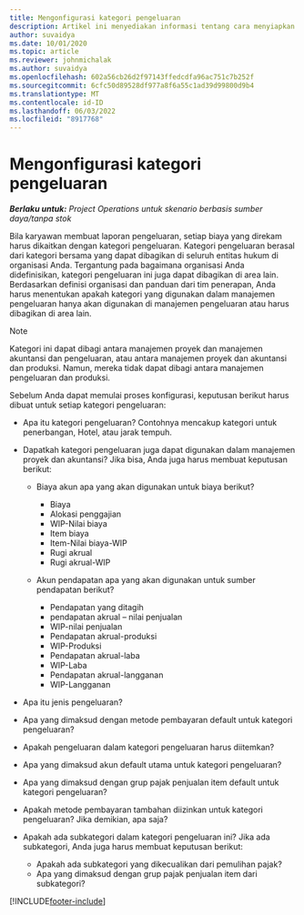```yaml
---
title: Mengonfigurasi kategori pengeluaran
description: Artikel ini menyediakan informasi tentang cara menyiapkan kategori pengeluaran dan kategori bersama untuk laporan pengeluaran.
author: suvaidya
ms.date: 10/01/2020
ms.topic: article
ms.reviewer: johnmichalak
ms.author: suvaidya
ms.openlocfilehash: 602a56cb26d2f97143ffedcdfa96ac751c7b252f
ms.sourcegitcommit: 6cfc50d89528df977a8f6a55c1ad39d99800d9b4
ms.translationtype: MT
ms.contentlocale: id-ID
ms.lasthandoff: 06/03/2022
ms.locfileid: "8917768"
---
```

# <a name="set-up-expense-categories"></a>Mengonfigurasi kategori pengeluaran

_**Berlaku untuk:** Project Operations untuk skenario berbasis sumber daya/tanpa stok_

Bila karyawan membuat laporan pengeluaran, setiap biaya yang direkam harus dikaitkan dengan kategori pengeluaran. Kategori pengeluaran berasal dari kategori bersama yang dapat dibagikan di seluruh entitas hukum di organisasi Anda. Tergantung pada bagaimana organisasi Anda didefinisikan, kategori pengeluaran ini juga dapat dibagikan di area lain. Berdasarkan definisi organisasi dan panduan dari tim penerapan, Anda harus menentukan apakah kategori yang digunakan dalam manajemen pengeluaran hanya akan digunakan di manajemen pengeluaran atau harus dibagikan di area lain.

> [!NOTE]
> Kategori ini dapat dibagi antara manajemen proyek dan manajemen akuntansi dan pengeluaran, atau antara manajemen proyek dan akuntansi dan produksi. Namun, mereka tidak dapat dibagi antara manajemen pengeluaran dan produksi.

Sebelum Anda dapat memulai proses konfigurasi, keputusan berikut harus dibuat untuk setiap kategori pengeluaran:

- Apa itu kategori pengeluaran? Contohnya mencakup kategori untuk penerbangan, Hotel, atau jarak tempuh.
- Dapatkah kategori pengeluaran juga dapat digunakan dalam manajemen proyek dan akuntansi? Jika bisa, Anda juga harus membuat keputusan berikut:

    - Biaya akun apa yang akan digunakan untuk biaya berikut?

        - Biaya
        - Alokasi penggajian
        - WIP-Nilai biaya
        - Item biaya
        - Item-Nilai biaya-WIP
        - Rugi akrual
        - Rugi akrual-WIP

    - Akun pendapatan apa yang akan digunakan untuk sumber pendapatan berikut?

        - Pendapatan yang ditagih
        - pendapatan akrual – nilai penjualan
        - WIP-nilai penjualan
        - Pendapatan akrual-produksi
        - WIP-Produksi
        - Pendapatan akrual-laba
        - WIP-Laba
        - Pendapatan akrual-langganan
        - WIP-Langganan

- Apa itu jenis pengeluaran?
- Apa yang dimaksud dengan metode pembayaran default untuk kategori pengeluaran?
- Apakah pengeluaran dalam kategori pengeluaran harus diitemkan?
- Apa yang dimaksud akun default utama untuk kategori pengeluaran?
- Apa yang dimaksud dengan grup pajak penjualan item default untuk kategori pengeluaran?
- Apakah metode pembayaran tambahan diizinkan untuk kategori pengeluaran? Jika demikian, apa saja?
- Apakah ada subkategori dalam kategori pengeluaran ini? Jika ada subkategori, Anda juga harus membuat keputusan berikut:

    - Apakah ada subkategori yang dikecualikan dari pemulihan pajak?
    - Apa yang dimaksud dengan grup pajak penjualan item dari subkategori?


[!INCLUDE[footer-include](../includes/footer-banner.md)]